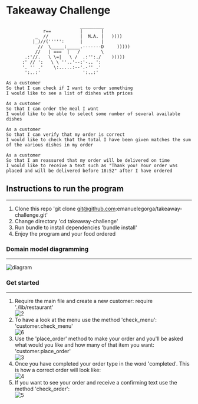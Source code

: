 Takeaway Challenge
==================
```
                            _________
              r==           |       |
           _  //            |  M.A. |   ))))
          |_)//(''''':      |       |
            //  \_____:_____.-------D     )))))
           //   | ===  |   /        \
       .:'//.   \ \=|   \ /  .:'':./    )))))
      :' // ':   \ \ ''..'--:'-.. ':
      '. '' .'    \:.....:--'.-'' .'
       ':..:'                ':..:'

 ```

 ```
 As a customer
 So that I can check if I want to order something
 I would like to see a list of dishes with prices

 As a customer
 So that I can order the meal I want
 I would like to be able to select some number of several available dishes

 As a customer
 So that I can verify that my order is correct
 I would like to check that the total I have been given matches the sum of the various dishes in my order

 As a customer
 So that I am reassured that my order will be delivered on time
 I would like to receive a text such as "Thank you! Your order was placed and will be delivered before 18:52" after I have ordered
 ```

## Instructions to run the program
-------

1. Clone this repo 'git clone git@github.com:emanuelegorga/takeaway-challenge.git'
2. Change directory 'cd takeaway-challenge'
3. Run bundle to install dependencies 'bundle install'
4. Enjoy the program and your food ordered


### Domain model diagramming
-------
![diagram](https://user-images.githubusercontent.com/40179292/49704851-3d203f80-fc10-11e8-8701-8b63ef95d2f3.png)


### Get started
-------
1. Require the main file and create a new customer: require './lib/restaurant'<br/>
![2](https://user-images.githubusercontent.com/40179292/49704089-62a84b80-fc06-11e8-836d-534555c67b17.png)<br/>
2. To have a look at the menu use the method 'check_menu': 'customer.check_menu'<br/>
![6](https://user-images.githubusercontent.com/40179292/49704171-8fa92e00-fc07-11e8-98ed-f722f693641e.png)
3. Use the 'place_order' method to make your order and you'll be asked what would you like and how many of that item you want: 'customer.place_order'<br/>
![3](https://user-images.githubusercontent.com/40179292/49704147-21fd0200-fc07-11e8-9b42-1d647b1ed547.png)<br/>
4. Once you have completed your order type in the word 'completed'. This is how a correct order will look like:<br/>
![4](https://user-images.githubusercontent.com/40179292/49704215-0ba37600-fc08-11e8-90e0-4c5f0729818f.png)
5. If you want to see your order and receive a confirming text use the method 'check_order':<br/>
![5](https://user-images.githubusercontent.com/40179292/49704225-2d9cf880-fc08-11e8-8000-e6948479fea7.png)
